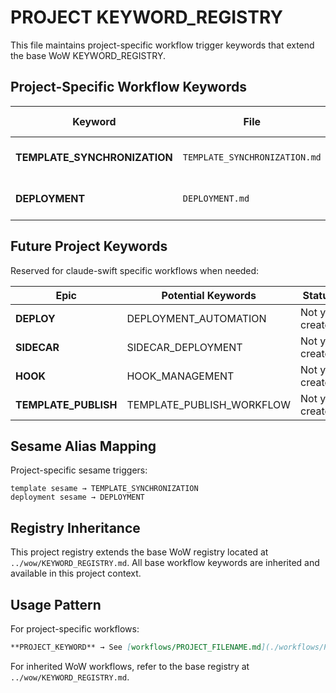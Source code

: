 # PROJECT KEYWORD_REGISTRY

This file maintains project-specific workflow trigger keywords that extend the base WoW KEYWORD_REGISTRY.

## Project-Specific Workflow Keywords

| Keyword | File | Purpose | Trigger Context | Sesame Alias |
|---------|------|---------|-----------------|--------------|
| **TEMPLATE_SYNCHRONIZATION** | `TEMPLATE_SYNCHRONIZATION.md` | Template synchronization workflow | Template updates and synchronization | `template sesame` |
| **DEPLOYMENT** | `DEPLOYMENT.md` | Main deployment workflow router | Sidecar deployment operations | `deployment sesame` |

## Future Project Keywords

Reserved for claude-swift specific workflows when needed:

| Epic | Potential Keywords | Status |
|------|-------------------|--------|
| **DEPLOY** | DEPLOYMENT_AUTOMATION | Not yet created |
| **SIDECAR** | SIDECAR_DEPLOYMENT | Not yet created |
| **HOOK** | HOOK_MANAGEMENT | Not yet created |
| **TEMPLATE_PUBLISH** | TEMPLATE_PUBLISH_WORKFLOW | Not yet created |

## Sesame Alias Mapping

Project-specific sesame triggers:

```
template sesame → TEMPLATE_SYNCHRONIZATION
deployment sesame → DEPLOYMENT
```

## Registry Inheritance

This project registry extends the base WoW registry located at `../wow/KEYWORD_REGISTRY.md`. All base workflow keywords are inherited and available in this project context.

## Usage Pattern

For project-specific workflows:
```markdown
**PROJECT_KEYWORD** → See [workflows/PROJECT_FILENAME.md](./workflows/PROJECT_FILENAME.md)
```

For inherited WoW workflows, refer to the base registry at `../wow/KEYWORD_REGISTRY.md`.